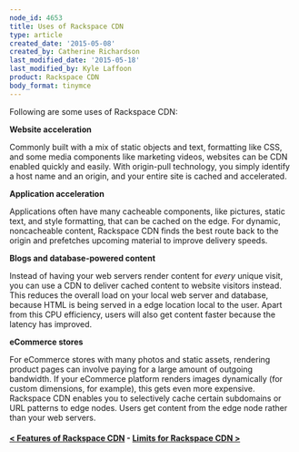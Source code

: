 ```yaml
---
node_id: 4653
title: Uses of Rackspace CDN
type: article
created_date: '2015-05-08'
created_by: Catherine Richardson
last_modified_date: '2015-05-18'
last_modified_by: Kyle Laffoon
product: Rackspace CDN
body_format: tinymce
---
```


Following are some uses of Rackspace CDN:

**Website acceleration**

Commonly built with a mix of static objects and text, formatting like
CSS, and some media components like marketing videos, websites can be
CDN enabled quickly and easily.  With origin-pull technology, you simply
identify a host name and an origin, and your entire site is cached and
accelerated.

**Application acceleration**

Applications often have many cacheable components, like pictures, static
text, and style formatting, that can be cached on the edge.  For
dynamic, noncacheable content, Rackspace CDN finds the best route back
to the origin and prefetches upcoming material to improve delivery
speeds.

**Blogs and database-powered content**

Instead of having your web servers render content for *every* unique
visit, you can use a CDN to deliver cached content to website visitors
instead. This reduces the overall load on your local web server and
database, because HTML is being served in a edge location local to the
user. Apart from this CPU efficiency, users will also get content faster
because the latency has improved.

**eCommerce stores**

For eCommerce stores with many photos and static assets, rendering
product pages can involve paying for a large amount of outgoing
bandwidth. If your eCommerce platform renders images dynamically (for
custom dimensions, for example), this gets even more expensive.
Rackspace CDN enables you to selectively cache certain subdomains or URL
patterns to edge nodes. Users get content from the edge node rather than
your web servers.



#### [&lt; Features of Rackspace CDN](/how-to/features-of-rackspace-cdn)    -    [Limits for Rackspace CDN &gt;](/how-to/limits-for-rackspace-cdn)





